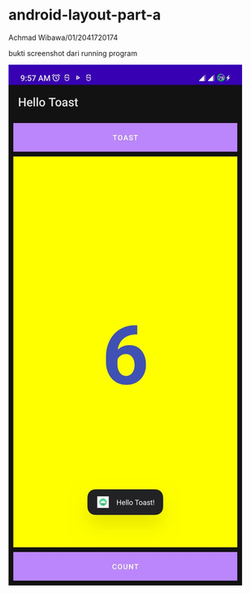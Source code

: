 # android-layout-part-a
Achmad Wibawa/01/2041720174

bukti screenshot dari running program

![Screenshot android-layout-part-a](images/hasil.jpeg)
